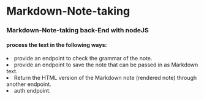 # Markdown-Note-taking

### Markdown-Note-taking back-End with nodeJS

#### process the text in the following ways:
<ls>
<li>provide an endpoint to check the grammar of the note.</li>
<li>provide an endpoint to save the note that can be passed in as Markdown text.</li>
<li>Return the HTML version of the Markdown note (rendered note) through another endpoint.</li>
<li>auth endpoint.</li>


</ls>
